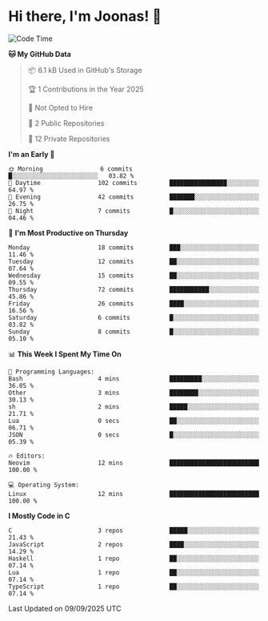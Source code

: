 <!--<a href="https://github.com/anuraghazra/github-readme-stats">
  <img align="center" height=200 src="https://readme-stats-git-main-joonas45s-projects.vercel.app/api?username=Joonas45&hide=stars&show_icons=true&theme=monokai" />
</a>
<a href="">
  <img align="center" width=300 src="https://readme-stats-git-main-joonas45s-projects.vercel.app/api/top-langs?username=Joonas45&theme=monokai&layout=compact" />
</a>-->
<!--
<a href="">
  <img align="center" height=125 width=600 src="https://readme-stats-git-main-joonas45s-projects.vercel.app/api/wakatime?username=Joonas45&theme=monokai&layout=compact" />
</a>
-->

# Hi there, I'm Joonas! :wave:


<!--START_SECTION:waka-->
![Code Time](http://img.shields.io/badge/Code%20Time-269%20hrs%204%20mins-blue)

**🐱 My GitHub Data** 

> 📦 6.1 kB Used in GitHub's Storage 
 > 
> 🏆 1 Contributions in the Year 2025
 > 
> 🚫 Not Opted to Hire
 > 
> 📜 2 Public Repositories 
 > 
> 🔑 12 Private Repositories 
 > 
**I'm an Early 🐤** 

```text
🌞 Morning                6 commits           █░░░░░░░░░░░░░░░░░░░░░░░░   03.82 % 
🌆 Daytime                102 commits         ████████████████░░░░░░░░░   64.97 % 
🌃 Evening                42 commits          ███████░░░░░░░░░░░░░░░░░░   26.75 % 
🌙 Night                  7 commits           █░░░░░░░░░░░░░░░░░░░░░░░░   04.46 % 
```
📅 **I'm Most Productive on Thursday** 

```text
Monday                   18 commits          ███░░░░░░░░░░░░░░░░░░░░░░   11.46 % 
Tuesday                  12 commits          ██░░░░░░░░░░░░░░░░░░░░░░░   07.64 % 
Wednesday                15 commits          ██░░░░░░░░░░░░░░░░░░░░░░░   09.55 % 
Thursday                 72 commits          ███████████░░░░░░░░░░░░░░   45.86 % 
Friday                   26 commits          ████░░░░░░░░░░░░░░░░░░░░░   16.56 % 
Saturday                 6 commits           █░░░░░░░░░░░░░░░░░░░░░░░░   03.82 % 
Sunday                   8 commits           █░░░░░░░░░░░░░░░░░░░░░░░░   05.10 % 
```


📊 **This Week I Spent My Time On** 

```text
💬 Programming Languages: 
Bash                     4 mins              █████████░░░░░░░░░░░░░░░░   36.05 % 
Other                    3 mins              ████████░░░░░░░░░░░░░░░░░   30.13 % 
sh                       2 mins              █████░░░░░░░░░░░░░░░░░░░░   21.71 % 
Lua                      0 secs              ██░░░░░░░░░░░░░░░░░░░░░░░   06.71 % 
JSON                     0 secs              █░░░░░░░░░░░░░░░░░░░░░░░░   05.39 % 

🔥 Editors: 
Neovim                   12 mins             █████████████████████████   100.00 % 

💻 Operating System: 
Linux                    12 mins             █████████████████████████   100.00 % 
```

**I Mostly Code in C** 

```text
C                        3 repos             █████░░░░░░░░░░░░░░░░░░░░   21.43 % 
JavaScript               2 repos             ████░░░░░░░░░░░░░░░░░░░░░   14.29 % 
Haskell                  1 repo              ██░░░░░░░░░░░░░░░░░░░░░░░   07.14 % 
Lua                      1 repo              ██░░░░░░░░░░░░░░░░░░░░░░░   07.14 % 
TypeScript               1 repo              ██░░░░░░░░░░░░░░░░░░░░░░░   07.14 % 
```




 Last Updated on 09/09/2025 UTC
<!--END_SECTION:waka-->
